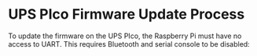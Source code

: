 # UPS PIco Firmware Update Process

To update the firmware on the UPS PIco, the Raspberry Pi must have no access to UART. This requires Bluetooth and serial console to be disabled:

